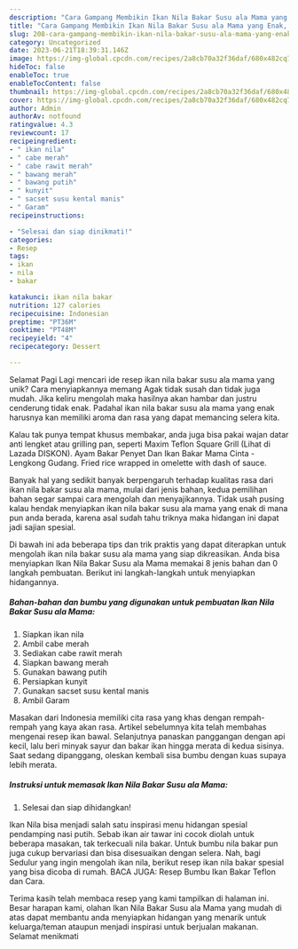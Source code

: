 ```yaml
---
description: "Cara Gampang Membikin Ikan Nila Bakar Susu ala Mama yang Enak, Sempurna"
title: "Cara Gampang Membikin Ikan Nila Bakar Susu ala Mama yang Enak, Sempurna"
slug: 208-cara-gampang-membikin-ikan-nila-bakar-susu-ala-mama-yang-enak-sempurna
category: Uncategorized
date: 2023-06-21T18:39:31.146Z
image: https://img-global.cpcdn.com/recipes/2a8cb70a32f36daf/680x482cq70/ikan-nila-bakar-susu-ala-mama-foto-resep-utama.jpg
hideToc: false
enableToc: true
enableTocContent: false
thumbnail: https://img-global.cpcdn.com/recipes/2a8cb70a32f36daf/680x482cq70/ikan-nila-bakar-susu-ala-mama-foto-resep-utama.jpg
cover: https://img-global.cpcdn.com/recipes/2a8cb70a32f36daf/680x482cq70/ikan-nila-bakar-susu-ala-mama-foto-resep-utama.jpg
author: Admin
authorAv: notfound
ratingvalue: 4.3
reviewcount: 17
recipeingredient:
- " ikan nila"
- " cabe merah"
- " cabe rawit merah"
- " bawang merah"
- " bawang putih"
- " kunyit"
- " sacset susu kental manis"
- " Garam"
recipeinstructions:

- "Selesai dan siap dinikmati!"
categories:
- Resep
tags:
- ikan
- nila
- bakar

katakunci: ikan nila bakar 
nutrition: 127 calories
recipecuisine: Indonesian
preptime: "PT36M"
cooktime: "PT48M"
recipeyield: "4"
recipecategory: Dessert

---
```



Selamat Pagi Lagi mencari ide resep ikan nila bakar susu ala mama yang unik? Cara menyiapkannya memang Agak tidak susah dan tidak juga mudah. Jika keliru mengolah maka hasilnya akan hambar dan justru cenderung tidak enak. Padahal ikan nila bakar susu ala mama yang enak harusnya kan memiliki aroma dan rasa yang dapat memancing selera kita.


Kalau tak punya tempat khusus membakar, anda juga bisa pakai wajan datar anti lengket atau grilling pan, seperti Maxim Teflon Square Grill (Lihat di Lazada DISKON). Ayam Bakar Penyet Dan Ikan Bakar Mama Cinta - Lengkong Gudang. Fried rice wrapped in omelette with dash of sauce.

Banyak hal yang sedikit banyak berpengaruh terhadap kualitas rasa dari ikan nila bakar susu ala mama, mulai dari jenis bahan, kedua pemilihan bahan segar sampai cara mengolah dan menyajikannya. Tidak usah pusing kalau hendak menyiapkan ikan nila bakar susu ala mama yang enak di mana pun anda berada, karena asal sudah tahu triknya maka hidangan ini dapat jadi sajian spesial.


Di bawah ini ada beberapa tips dan trik praktis yang dapat diterapkan untuk mengolah ikan nila bakar susu ala mama yang siap dikreasikan. Anda bisa menyiapkan Ikan Nila Bakar Susu ala Mama memakai 8 jenis bahan dan 0 langkah pembuatan. Berikut ini langkah-langkah untuk menyiapkan hidangannya.

<!--inarticleads1-->

##### Bahan-bahan dan bumbu yang digunakan untuk pembuatan Ikan Nila Bakar Susu ala Mama:

1. Siapkan  ikan nila
1. Ambil  cabe merah
1. Sediakan  cabe rawit merah
1. Siapkan  bawang merah
1. Gunakan  bawang putih
1. Persiapkan  kunyit
1. Gunakan  sacset susu kental manis
1. Ambil  Garam


Masakan dari Indonesia memiliki cita rasa yang khas dengan rempah-rempah yang kaya akan rasa. Artikel sebelumnya kita telah membahas mengenai resep ikan bawal. Selanjutnya panaskan panggangan dengan api kecil, lalu beri minyak sayur dan bakar ikan hingga merata di kedua sisinya. Saat sedang dipanggang, oleskan kembali sisa bumbu dengan kuas supaya lebih merata. 

<!--inarticleads2-->

##### Instruksi untuk memasak Ikan Nila Bakar Susu ala Mama:


1. Selesai dan siap dihidangkan!

Ikan Nila bisa menjadi salah satu inspirasi menu hidangan spesial pendamping nasi putih. Sebab ikan air tawar ini cocok diolah untuk beberapa masakan, tak terkecuali nila bakar. Untuk bumbu nila bakar pun juga cukup bervariasi dan bisa disesuaikan dengan selera. Nah, bagi Sedulur yang ingin mengolah ikan nila, berikut resep ikan nila bakar spesial yang bisa dicoba di rumah. BACA JUGA: Resep Bumbu Ikan Bakar Teflon dan Cara. 

Terima kasih telah membaca resep yang kami tampilkan di halaman ini. Besar harapan kami, olahan Ikan Nila Bakar Susu ala Mama yang mudah di atas dapat membantu anda menyiapkan hidangan yang menarik untuk keluarga/teman ataupun menjadi inspirasi untuk berjualan makanan. Selamat menikmati
